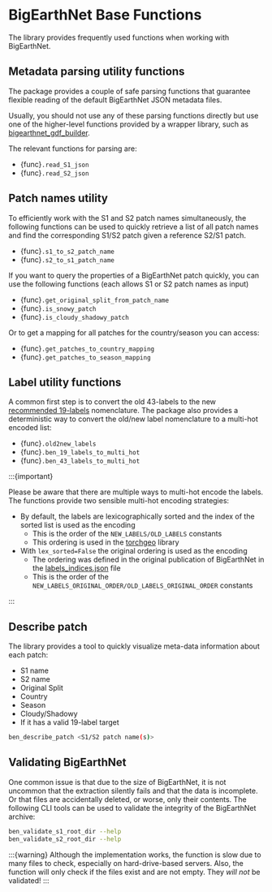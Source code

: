 # BigEarthNet Base Functions

The library provides frequently used functions when working with BigEarthNet.

## Metadata parsing utility functions
The package provides a couple of safe parsing functions that guarantee flexible reading of the default BigEarthNet JSON metadata files.

Usually, you should not use any of these parsing functions directly but use one of the higher-level functions provided by a wrapper library, such as
[bigearthnet_gdf_builder](https://github.com/kai-tub/bigearthnet_gdf_builder).

The relevant functions for parsing are:
- {func}`.read_S1_json`
- {func}`.read_S2_json`

## Patch names utility
To efficiently work with the S1 and S2 patch names simultaneously, the following functions can be used to quickly retrieve a list of all patch names and find the corresponding S1/S2 patch given a reference S2/S1 patch.

- {func}`.s1_to_s2_patch_name`
- {func}`.s2_to_s1_patch_name`

If you want to query the properties of a BigEarthNet patch quickly, you can use the following functions (each allows S1 or S2 patch names as input)

- {func}`.get_original_split_from_patch_name`
- {func}`.is_snowy_patch`
- {func}`.is_cloudy_shadowy_patch`

Or to get a mapping for all patches for the country/season you can access:
- {func}`.get_patches_to_country_mapping`
- {func}`.get_patches_to_season_mapping`

## Label utility functions
A common first step is to convert the old 43-labels to the new [recommended 19-labels](https://arxiv.org/abs/2105.07921) nomenclature.
The package also provides a deterministic way to convert the old/new label nomenclature to a multi-hot encoded list:

- {func}`.old2new_labels`
- {func}`.ben_19_labels_to_multi_hot`
- {func}`.ben_43_labels_to_multi_hot`

:::{important}

Please be aware that there are multiple ways to multi-hot encode the labels.
The functions provide two sensible multi-hot encoding strategies:

- By default, the labels are lexicographically sorted and the index of the sorted list is used as the encoding
    - This is the order of the `NEW_LABELS/OLD_LABELS` constants
    - This ordering is used in the [torchgeo](https://torchgeo.readthedocs.io/en/latest/api/datasets.html#bigearthnet) library
- With `lex_sorted=False` the original ordering is used as the encoding
    - The ordering was defined in the original publication of BigEarthNet in the [labels_indices.json](https://git.tu-berlin.de/rsim/BigEarthNet-S2_19-classes_models/-/raw/master/label_indices.json) file
    - This is the order of the `NEW_LABELS_ORIGINAL_ORDER/OLD_LABELS_ORIGINAL_ORDER` constants

:::

## Describe patch
The library provides a tool to quickly visualize meta-data information about each patch:
- S1 name
- S2 name
- Original Split
- Country
- Season
- Cloudy/Shadowy
- If it has a valid 19-label target

```sh
ben_describe_patch <S1/S2 patch name(s)>
```


## Validating BigEarthNet
One common issue is that due to the size of BigEarthNet, it is not uncommon that the extraction silently fails and that the data is incomplete.
Or that files are accidentally deleted, or worse, only their contents.
The following CLI tools can be used to validate the integrity of the BigEarthNet archive:

```sh
ben_validate_s1_root_dir --help
ben_validate_s2_root_dir --help
```

:::{warning}
Although the implementation works, the function is slow due to many files to check, especially on hard-drive-based servers.
Also, the function will only check if the files exist and are not empty.
They *will not* be validated!
:::

